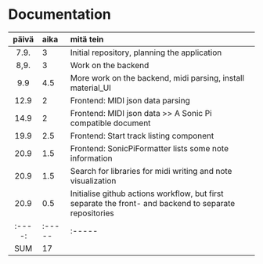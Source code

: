# Documentation

| päivä | aika  | mitä tein  |
| :----:|:----- | :-----|
| 7.9.	| 3     | Initial repository, planning the application |
| 8,9.  | 3     | Work on the backend |
| 9.9   | 4.5   | More work on the backend, midi parsing, install material_UI|
| 12.9  | 2     | Frontend: MIDI json data parsing |
| 14.9  | 2     | Frontend: MIDI json data >> A Sonic Pi compatible document |
| 19.9  | 2.5   | Frontend: Start track listing component |
| 20.9  | 1.5   | Frontend: SonicPiFormatter lists some note information|
| 20.9  | 1.5   | Search for libraries for midi writing and note visualization|
| 20.9  | 0.5   | Initialise github actions workflow, but first separate the front- and backend to separate repositories  |
| :----:|:----- | :-----|
| SUM   | 17  |  | 
